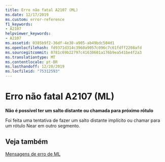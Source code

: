 ```yaml
---
title: Erro não fatal A2107 (ML)
ms.date: 12/17/2019
ms.custom: error-reference
f1_keywords:
- A2107
helpviewer_keywords:
- A2107
ms.assetid: 0385b9f2-36df-4e30-a905-ab49bdc504d1
ms.openlocfilehash: fd9371d314c3960a9057c096c7c61fdff2208afd
ms.sourcegitcommit: 0781c69b22797c41630601a176b9ea541be4f2a3
ms.translationtype: MT
ms.contentlocale: pt-BR
ms.lasthandoff: 12/20/2019
ms.locfileid: "75312593"
---
```

# <a name="ml-nonfatal-error-a2107"></a>Erro não fatal A2107 (ML)

**Não é possível ter um salto distante ou chamada para próximo rótulo**

Foi feita uma tentativa de fazer um salto distante implícito ou chamar para um rótulo Near em outro segmento.

## <a name="see-also"></a>Veja também

[Mensagens de erro de ML](ml-error-messages.md)
